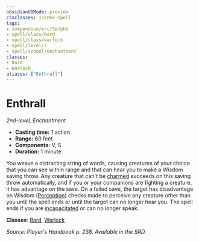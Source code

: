 ```yaml
---
obsidianUIMode: preview
cssclasses: json5e-spell
tags:
- compendium/src/5e/phb
- spell/class/bard
- spell/class/warlock
- spell/level/2
- spell/school/enchantment
classes:
- Bard
- Warlock
aliases: ["Enthrall"]
---
```

# Enthrall
*2nd-level, Enchantment*  

- **Casting time:** 1 action
- **Range:** 60 feet
- **Components:** V, S
- **Duration:** 1 minute

You weave a distracting string of words, causing creatures of your choice that you can see within range and that can hear you to make a Wisdom saving throw. Any creature that can't be [charmed](4-Resources/Compendium/rules/conditions.md#charmed) succeeds on this saving throw automatically, and if you or your companions are fighting a creature, it has advantage on the save. On a failed save, the target has disadvantage on Wisdom ([Perception](4-Resources/Compendium/rules/skills.md#Perception)) checks made to perceive any creature other than you until the spell ends or until the target can no longer hear you. The spell ends if you are [incapacitated](4-Resources/Compendium/rules/conditions.md#incapacitated) or can no longer speak.

**Classes**: [Bard](4-Resources/Compendium/classes/bard.md), [Warlock](4-Resources/Compendium/classes/warlock.md)

*Source: Player's Handbook p. 238. Available in the SRD.*